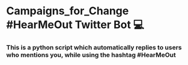 # Campaigns_for_Change #HearMeOut Twitter Bot 💻

### This is a python script which automatically replies to users who mentions you, while using the hashtag #HearMeOut
